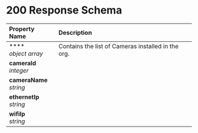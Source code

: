 # 200 Response Schema
| Property Name | Description |
| :------------ | :---------- |
| ****<br/>_object array_ | Contains the list of Cameras installed in the org. |
| **cameraId**<br/>_integer_ |  |
| **cameraName**<br/>_string_ |  |
| **ethernetIp**<br/>_string_ |  |
| **wifiIp**<br/>_string_ |  |
